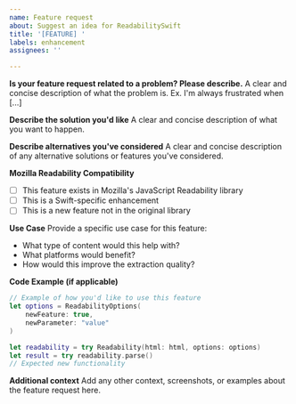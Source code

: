 ```yaml
---
name: Feature request
about: Suggest an idea for ReadabilitySwift
title: '[FEATURE] '
labels: enhancement
assignees: ''

---
```


**Is your feature request related to a problem? Please describe.**
A clear and concise description of what the problem is. Ex. I'm always frustrated when [...]

**Describe the solution you'd like**
A clear and concise description of what you want to happen.

**Describe alternatives you've considered**
A clear and concise description of any alternative solutions or features you've considered.

**Mozilla Readability Compatibility**
- [ ] This feature exists in Mozilla's JavaScript Readability library
- [ ] This is a Swift-specific enhancement
- [ ] This is a new feature not in the original library

**Use Case**
Provide a specific use case for this feature:
- What type of content would this help with?
- What platforms would benefit?
- How would this improve the extraction quality?

**Code Example (if applicable)**
```swift
// Example of how you'd like to use this feature
let options = ReadabilityOptions(
    newFeature: true,
    newParameter: "value"
)

let readability = try Readability(html: html, options: options)
let result = try readability.parse()
// Expected new functionality
```

**Additional context**
Add any other context, screenshots, or examples about the feature request here.